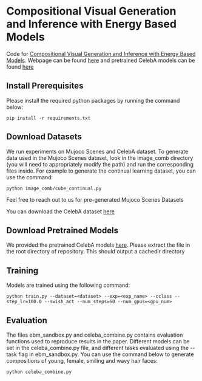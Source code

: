 # Compositional Visual Generation and Inference with Energy Based Models 

Code for [Compositional Visual Generation and Inference with Energy Based Models](https://energy-based-model.github.io/compositional-generation-inference/). Webpage can be found [here](https://energy-based-model.github.io/compositional-generation-inference/) and pretrained CelebA models can be found [here](https://www.dropbox.com/s/x9ag0o7bzzh85v1/ebm_compositionality.tar.gz?dl=0)

## Install Prerequisites

Please install the required python packages by running the command below:

```
pip install -r requirements.txt
```

## Download Datasets

We run experiments on Mujoco Scenes and CelebA dataset. To generate data used in the Mujoco Scenes dataset, look in the image\_comb directory (you will need to appropriately modify the path) and run the corresponding files inside.  For example to generate the continual learning dataset, you can use the command:

```
python image_comb/cube_continual.py
```

Feel free to reach out to us for pre-generated Mujoco Scenes Datasets 

You can download the CelebA dataset [here](https://drive.google.com/drive/folders/0B7EVK8r0v71pWEZsZE9oNnFzTm8)

## Download Pretrained Models

We provided the pretrained CelebA models [here](https://www.dropbox.com/s/skp8xmfeaf89ewq/cachedir_compositionality.tar.gz?dl=0). Please extract the file in the root directory of repository. This should output a cachedir directory

## Training 

Models are trained using the following command:

```
python train.py --dataset=<dataset> --exp=<exp_name> --cclass --step_lr=100.0 --swish_act --num_steps=60 --num_gpus=<gpu_num> 

```

## Evaluation

The files ebm_sandbox.py and celeba_combine.py contains evaluation functions used to reproduce results in the paper. Different models can be set in the celeba_combine.py file, and different tasks evaluated using the --task flag in ebm_sandbox.py. You can use the command below to generate compositions of young, female, smiling and wavy hair faces:

```
python celeba_combine.py
```

